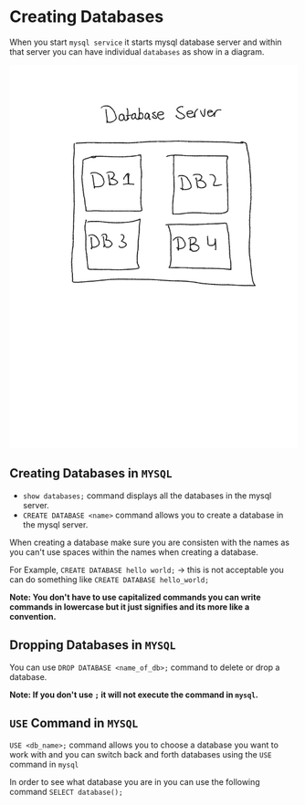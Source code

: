 # Creating Databases
When you start `mysql service` it starts mysql database server and within that server you can have individual `databases` as show in a diagram.

![](../images/mysql.png)

## Creating Databases in `MYSQL`
- `show databases;` command displays all the databases in the mysql server.
- `CREATE DATABASE <name>` command allows you to create a database in the mysql server.


When creating a database make sure you are consisten with the names as you can't use spaces within the names when creating a database.

For Example, `CREATE DATABASE hello world;` -> this is not acceptable you can do something like `CREATE DATABASE hello_world;`


**Note: You don't have to use capitalized commands you can write commands in lowercase but it just signifies and its more like a convention.**

## Dropping Databases in `MYSQL`
You can use `DROP DATABASE <name_of_db>;` command to delete or drop a database.

**Note: If you don't use `;` it will not execute the command in `mysql`.**

## `USE` Command in `MYSQL`
`USE <db_name>;` command allows you to choose a database you want to work with and you can switch back and forth  databases using the `USE` command in `mysql`

In order to see what database you are in you can use the following command 
`SELECT database();`